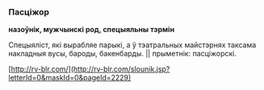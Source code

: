 ### Пасціжор
**назоўнік, мужчынскі род, спецыяльны тэрмін**

Спецыяліст, які вырабляе парыкі, а ў тэатральных майстэрнях таксама накладныя вусы, бароды, бакенбарды. || прыметнік: пасціжорскі.

<a rel="author">[http://rv-blr.com/](http://rv-blr.com/slounik.jsp?letterId=0&maskId=0&pageId=2229)</a>
